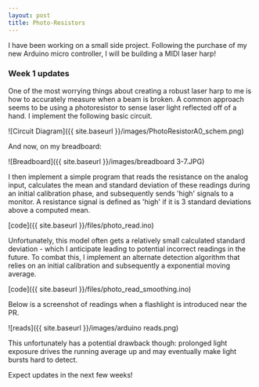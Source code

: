 ```yaml
---
layout: post
title: Photo-Resistors
---
```


I have been working on a small side project. Following the purchase of my new
Arduino micro controller, I will be building a MIDI laser harp!

### Week 1 updates

One of the most worrying things about creating a robust laser harp to me is how
to accurately measure when a beam is broken. A common approach seems to be
using a photoresistor to sense laser light reflected off of a hand. I implement
the following basic circuit.

![Circuit Diagram]({{ site.baseurl }}/images/PhotoResistorA0_schem.png)

And now, on my breadboard:

![Breadboard]({{ site.baseurl }}/images/breadboard 3-7.JPG)

I then implement a simple program that reads the resistance on the analog input,
calculates the mean and standard deviation of these readings during an initial
calibration phase, and subsequently sends 'high' signals to a monitor. A
resistance signal is defined as 'high' if it is 3 standard deviations above a
computed mean.

[code]({{ site.baseurl }}/files/photo_read.ino)

Unfortunately, this model often gets a relatively small calculated standard
deviation - which I anticipate leading to potential incorrect readings in the
future. To combat this, I implement an alternate detection algorithm that relies
on an initial calibration and subsequently a exponential moving average.

[code]({{ site.baseurl }}/files/photo_read_smoothing.ino)

Below is a screenshot of readings when a flashlight is introduced near the PR.

![reads]({{ site.baseurl }}/images/arduino reads.png)

This unfortunately has a potential drawback though: prolonged light exposure
drives the running average up and may eventually make light bursts hard to
detect.



Expect updates in the next few weeks!
